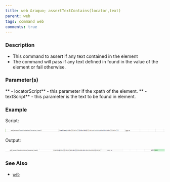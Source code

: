 ```yaml
---
title: web &raquo; assertTextContains(locator,text)
parent: web
tags: command web
comments: true
---
```


### Description

*   This command to assert if any text contained in the element
*   The command will pass if any text defined in found in the value of the element or fail otherwise.

### Parameter(s)

** - locatorScript** - this parameter if the xpath of the element.
** - textScript** - this parameter is the text to be found in element.

### Example

Script:

![](image/assertTextContains_01.png)

Output:

![](image/assertTextContains_02.png)

### See Also

*    [`web`](index.html)